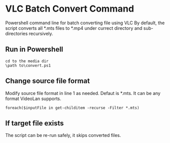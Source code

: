 # VLC Batch Convert Command
Powershell command line for batch converting file using VLC
By default, the script converts all *.mts files to *.mp4 under currect directory and sub-directories recursively.

## Run in Powershell
```
cd to the media dir
\path to\convert.ps1

```

## Change source file format
Modify source file format in line 1 as needed. Defaut is *.mts. It can be any format VideoLan supports.
```
foreach($inputFile in get-childitem -recurse -Filter *.mts)
```

## If target file exists
The script can be re-run safely, it skips converted files.
